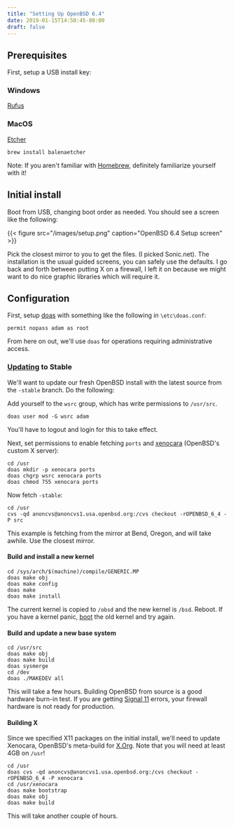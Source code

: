 ```yaml
---
title: "Setting Up OpenBSD 6.4"
date: 2019-01-15T14:50:45-08:00
draft: false
---
```


## Prerequisites

First, setup a USB install key:

### Windows

[Rufus]

### MacOS

[Etcher]
```
brew install balenaetcher
```

Note: If you aren't familiar with [Homebrew], definitely familiarize yourself
with it!

## Initial install

Boot from USB, changing boot order as needed. You should see a screen like
the following:

{{< figure src="/images/setup.png" caption="OpenBSD 6.4 Setup screen" >}}

Pick the closest mirror to you to get the files. (I picked Sonic.net).
The installation is the usual guided screens, you can safely use the defaults.
I go back and forth between putting X on a firewall, I left it on because
we might want to do nice graphic libraries which will require it.

## Configuration

First, setup [doas] with something like the following in `\etc\doas.conf`:

```
permit nopass adam as root
```

From here on out, we'll use `doas` for operations requiring administrative
access.

### [Updating] to Stable

We'll want to update our fresh OpenBSD install with the latest source from the
`-stable` branch. Do the following:

Add yourself to the `wsrc` group, which has write permissions to `/usr/src`.
```
doas user mod -G wsrc adam
```
You'll have to logout and login for this to take effect.

Next, set permissions to enable fetching `ports` and [xenocara] (OpenBSD's
custom X server):

```
cd /usr
doas mkdir -p xenocara ports
doas chgrp wsrc xenocara ports
doas chmod 755 xenocara ports
```
Now fetch `-stable`:
```
cd /usr
cvs -qd anoncvs@anoncvs1.usa.openbsd.org:/cvs checkout -rOPENBSD_6_4 -P src
```
This example is fetching from the mirror at Bend, Oregon, and will take awhile.
Use the closest mirror.

#### Build and install a new kernel

```
cd /sys/arch/$(machine)/compile/GENERIC.MP
doas make obj
doas make config
doas make
doas make install
```

The current kernel is copied to `/obsd` and the new kernel is `/bsd`. Reboot.
If you have a kernel panic, [boot] the old kernel and try again.

#### Build and update a new base system

```
cd /usr/src
doas make obj
doas make build
doas sysmerge
cd /dev
doas ./MAKEDEV all
```
This will take a few hours. Building OpenBSD from source is a good hardware
burn-in test. If you are getting [Signal 11] errors, your firewall hardware is
not ready for production.

#### Building X

Since we specified X11 packages on the initial install, we'll need to update
Xenocara, OpenBSD's meta-build for [X.Org]. Note that you will need at least
4GB on `/usr`!

```
cd /usr
doas cvs -qd anoncvs@anoncvs1.usa.openbsd.org:/cvs checkout -rOPENBSD_6_4 -P xenocara
cd /usr/xenocara
doas make bootstrap
doas make obj
doas make build
```
This will take another couple of hours.

[Rufus]: https://rufus.ie/en_IE.html
[Etcher]: https://www.balena.io/etcher/
[Homebrew]: https://brew.sh
[doas]: https://man.openbsd.org/doas
[Updating]: https://www.openbsd.org/faq/faq5.html
[xenocara]: https://github.com/openbsd/xenocara
[X.org]: https://www.x.org/wiki/
[Signal 11]: https://www.bitwizard.nl/sig11/
[boot]: https://man.openbsd.org/boot.8
